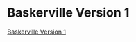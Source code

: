 # Baskerville Version 1

[Baskerville Version 1](https://ciaraffraser.github.io/baskerville1/baskerville-1.html)

